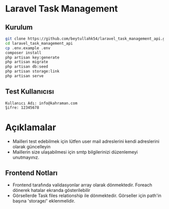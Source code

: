 # Laravel Task Management

## Kurulum

```bash
git clone https://github.com/beytullahk54/laravel_task_management_api.git 
cd laravel_task_management_api
cp .env.example .env
composer install
php artisan key:generate
php artisan migrate
php artisan db:seed
php artisan storage:link
php artisan serve
```

## Test Kullanıcısı

```
Kullanıcı Adı: info@kahraman.com
Şifre: 12345678
```

# Açıklamalar
- Mailleri test edebilmek için lütfen user mail adreslerini kendi adreslerini olarak güncelleyin
- Maillerin size ulaşabilmesi için smtp bilgilerinizi düzenlemeyi unutmayınız.

## Frontend Notları

- Frontend tarafında validasyonlar array olarak dönmektedir. Foreach dönerek hatalar ekranda gösterilebilir
- Görsellerde Task files relationship ile dönmektedir. Görseller için path'in başına 'storage/' eklenmelidir. 